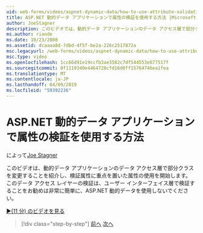 ```yaml
---
uid: web-forms/videos/aspnet-dynamic-data/how-to-use-attribute-validation-in-aspnet-dynamic-data-applications
title: ASP.NET 動的データ アプリケーションで属性の検証を使用する方法 |Microsoft Docs
author: JoeStagner
description: このビデオでは、動的データ アプリケーションのデータ アクセス層で部分クラスの変更を導入し、フォーカス o で属性の使用を開始しています.
ms.author: riande
ms.date: 10/23/2008
ms.assetid: dcaaaa8d-7dbd-4f5f-be2a-226c2517872a
msc.legacyurl: /web-forms/videos/aspnet-dynamic-data/how-to-use-attribute-validation-in-aspnet-dynamic-data-applications
msc.type: video
ms.openlocfilehash: 1cc66d91e19ccfb3ae3582c7df544553e877517f
ms.sourcegitcommit: 0f1119340e4464720cfd16d0ff15764746ea1fea
ms.translationtype: MT
ms.contentlocale: ja-JP
ms.lasthandoff: 04/09/2019
ms.locfileid: "59392236"
---
```

# <a name="how-to-use-attribute-validation-in-aspnet-dynamic-data-applications"></a>ASP.NET 動的データ アプリケーションで属性の検証を使用する方法

によって[Joe Stagner](https://github.com/JoeStagner)

このビデオは、動的データ アプリケーションのデータ アクセス層で部分クラスを変更することを紹介し、検証属性に重点を置いた属性の使用を開始します。 このデータ アクセス レイヤーの検証は、ユーザー インターフェイス層で検証することをお勧めは非常に簡単に、ASP.NET 動的データを使用しないでください。

[&#9654;(11 分) のビデオを見る](https://channel9.msdn.com/Blogs/ASP-NET-Site-Videos/how-to-use-attribute-validation-in-aspnet-dynamic-data-applications)

> [!div class="step-by-step"]
> [前へ](how-to-enable-table-specific-routing-in-dynamic-data-applications.md)
> [次へ](how-to-implement-custom-field-validation-with-imperative-logic-in-vb-or-c.md)
